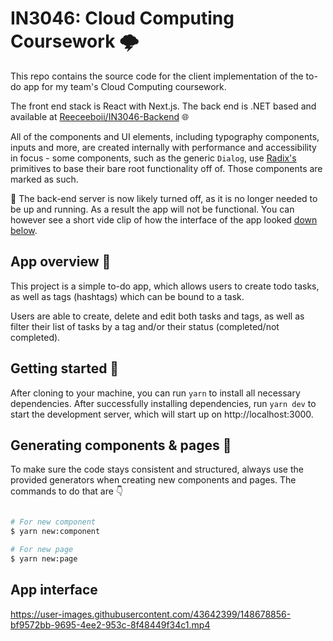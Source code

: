 # IN3046: Cloud Computing Coursework :cloud_with_lightning:

This repo contains the source code for the client implementation of the to-do app for my team's Cloud Computing coursework.

The front end stack is React with Next.js. The back end is .NET based and available at [Reeceeboii/IN3046-Backend](https://github.com/Reeceeboii/IN3046-Backend) :globe_with_meridians:

All of the components and UI elements, including typography components, inputs and more, are created internally with performance and accessibility in focus - some components, such as the generic `Dialog`, use [Radix's](https://www.radix-ui.com) primitives to base their bare root functionality off of. Those components are marked as such.

:rotating_light: The back-end server is now likely turned off, as it is no longer needed to be up and running. As a result the app will not be functional. You can however see a short vide clip of how the interface of the app looked [down below](#app-interface).

## App overview :calling:

This project is a simple to-do app, which allows users to create todo tasks, as well as tags (hashtags) which can be bound to a task.

Users are able to create, delete and edit both tasks and tags, as well as filter their list of tasks by a tag and/or their status (completed/not completed).

## Getting started :horse_racing:

After cloning to your machine, you can run `yarn` to install all necessary dependencies. After successfully installing dependencies, run `yarn dev` to start the development server, which will start up on http://localhost:3000.

## Generating components & pages :seedling:

To make sure the code stays consistent and structured, always use the provided generators when creating new components and pages. The commands to do that are :point_down:

```bash

# For new component
$ yarn new:component

# For new page
$ yarn new:page
```

## App interface

https://user-images.githubusercontent.com/43642399/148678856-bf9572bb-9695-4ee2-953c-8f48449f34c1.mp4
